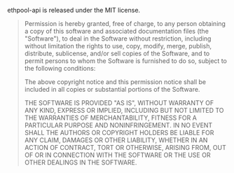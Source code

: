 ethpool-api is released under the MIT license.

>Permission is hereby granted, free of charge, to any person obtaining
>a copy of this software and associated documentation files (the
>"Software"), to deal in the Software without restriction, including
>without limitation the rights to use, copy, modify, merge, publish,
>distribute, sublicense, and/or sell copies of the Software, and to
>permit persons to whom the Software is furnished to do so, subject to
>the following conditions:
>
>The above copyright notice and this permission notice shall be
>included in all copies or substantial portions of the Software.
>
>THE SOFTWARE IS PROVIDED "AS IS", WITHOUT WARRANTY OF ANY KIND,
>EXPRESS OR IMPLIED, INCLUDING BUT NOT LIMITED TO THE WARRANTIES OF
>MERCHANTABILITY, FITNESS FOR A PARTICULAR PURPOSE AND
>NONINFRINGEMENT. IN NO EVENT SHALL THE AUTHORS OR COPYRIGHT HOLDERS BE
>LIABLE FOR ANY CLAIM, DAMAGES OR OTHER LIABILITY, WHETHER IN AN ACTION
>OF CONTRACT, TORT OR OTHERWISE, ARISING FROM, OUT OF OR IN CONNECTION
>WITH THE SOFTWARE OR THE USE OR OTHER DEALINGS IN THE SOFTWARE.

